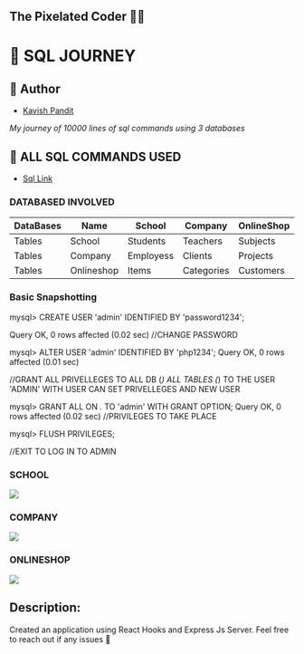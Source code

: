 ## The Pixelated Coder  :man_technologist:
:pencil: SQL JOURNEY
============

## :busts_in_silhouette: Author

- [Kavish Pandit](https://github.com/beastgetsssavvy13)

_My journey of 10000 lines of sql commands using 3 databases_

## :tada: ALL SQL COMMANDS USED

- [Sql Link](https://github.com/beastgetssavvy13/10000-lines-sql-journey/blob/master/SQL.txt)

### DATABASED INVOLVED 
| DataBases | Name  |  School  | Company |  OnlineShop ||
| ------- | ----------- | ----------- | ----------- |----------- |----|
| Tables | School | Students| Teachers| Subjects |
| Tables | Company| Employess|  Clients |  Projects |
| Tables | Onlineshop| Items| Categories| Customers| Orders |

### Basic Snapshotting
mysql> CREATE USER 'admin' IDENTIFIED BY 'password1234';

Query OK, 0 rows affected (0.02 sec)
//CHANGE PASSWORD

mysql> ALTER USER 'admin' IDENTIFIED BY 'php1234';
Query OK, 0 rows affected (0.01 sec)

//GRANT ALL PRIVELLEGES TO ALL DB (*) ALL TABLES (*) TO THE USER 'ADMIN' WITH USER CAN SET PRIVELLEGES AND NEW USER

mysql> GRANT ALL ON *.* TO 'admin' WITH GRANT OPTION;
Query OK, 0 rows affected (0.02 sec)
//PRIVILEGES TO TAKE PLACE

mysql> FLUSH PRIVILEGES;

//EXIT TO LOG IN TO ADMIN

### SCHOOL

<img src="https://github.com/beastgetssavvy13/10000-lines-sql-journey/blob/master/1.JPG"/>

### COMPANY

<img src="https://github.com/beastgetssavvy13/10000-lines-sql-journey/blob/master/2.JPG"/>

### ONLINESHOP

<img src="https://github.com/beastgetssavvy13/10000-lines-sql-journey/blob/master/3.JPG"/>


## Description: 
Created an application using React Hooks and Express Js Server. Feel free to reach out if any issues :raised_hands:
